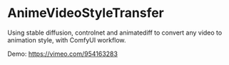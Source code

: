 # AnimeVideoStyleTransfer
Using stable diffusion, controlnet and animatediff to convert any video to animation style, with ComfyUI workflow.

Demo: https://vimeo.com/954163283

